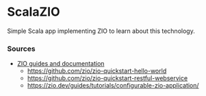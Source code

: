 # ScalaZIO

Simple Scala app implementing ZIO to learn about this technology.

### Sources
- [ZIO guides and documentation](https://zio.dev/guides/)
  - https://github.com/zio/zio-quickstart-hello-world
  - https://github.com/zio/zio-quickstart-restful-webservice
  - https://zio.dev/guides/tutorials/configurable-zio-application/
